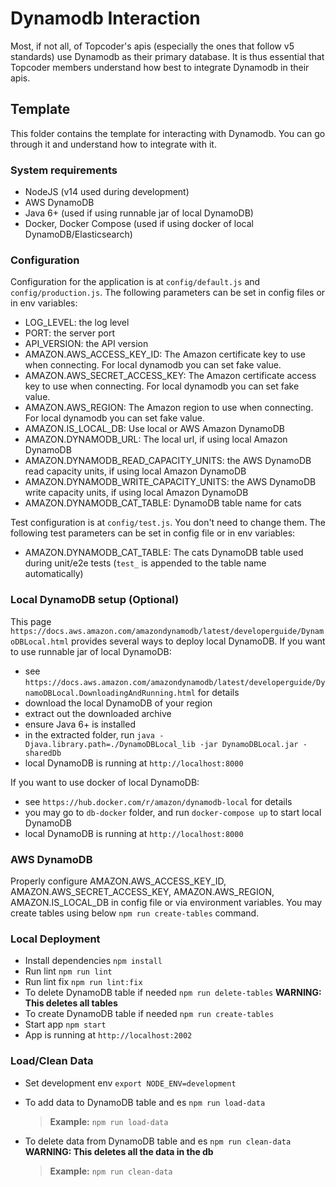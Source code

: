 # Dynamodb Interaction

Most, if not all, of Topcoder's apis (especially the ones that follow v5 standards) use Dynamodb as their primary database. It is thus essential that Topcoder members understand how best to integrate Dynamodb in their apis.

## Template

This folder contains the template for interacting with Dynamodb. You can go through it and understand how to integrate with it.

### System requirements

- NodeJS (v14 used during development)
- AWS DynamoDB
- Java 6+ (used if using runnable jar of local DynamoDB)
- Docker, Docker Compose (used if using docker of local DynamoDB/Elasticsearch)

### Configuration

Configuration for the application is at `config/default.js` and `config/production.js`. The following parameters can be set in config files or in env variables:

- LOG_LEVEL: the log level
- PORT: the server port
- API_VERSION: the API version
- AMAZON.AWS_ACCESS_KEY_ID: The Amazon certificate key to use when connecting. For local dynamodb you can set fake value.
- AMAZON.AWS_SECRET_ACCESS_KEY: The Amazon certificate access key to use when connecting. For local dynamodb you can set fake value.
- AMAZON.AWS_REGION: The Amazon region to use when connecting. For local dynamodb you can set fake value.
- AMAZON.IS_LOCAL_DB: Use local or AWS Amazon DynamoDB
- AMAZON.DYNAMODB_URL: The local url, if using local Amazon DynamoDB
- AMAZON.DYNAMODB_READ_CAPACITY_UNITS: the AWS DynamoDB read capacity units, if using local Amazon DynamoDB
- AMAZON.DYNAMODB_WRITE_CAPACITY_UNITS: the AWS DynamoDB write capacity units, if using local Amazon DynamoDB
- AMAZON.DYNAMODB_CAT_TABLE: DynamoDB table name for cats

Test configuration is at `config/test.js`. You don't need to change them. The following test parameters can be set in config file or in env variables:

- AMAZON.DYNAMODB_CAT_TABLE: The cats DynamoDB table used during unit/e2e tests (`test_` is appended to the table name automatically)

### Local DynamoDB setup (Optional)

This page `https://docs.aws.amazon.com/amazondynamodb/latest/developerguide/DynamoDBLocal.html` provides several ways to deploy local DynamoDB. If you want to use runnable jar of local DynamoDB:

- see `https://docs.aws.amazon.com/amazondynamodb/latest/developerguide/DynamoDBLocal.DownloadingAndRunning.html` for details
- download the local DynamoDB of your region
- extract out the downloaded archive
- ensure Java 6+ is installed
- in the extracted folder, run `java -Djava.library.path=./DynamoDBLocal_lib -jar DynamoDBLocal.jar -sharedDb`
- local DynamoDB is running at `http://localhost:8000`

If you want to use docker of local DynamoDB:

- see `https://hub.docker.com/r/amazon/dynamodb-local` for details
- you may go to `db-docker` folder, and run `docker-compose up` to start local DynamoDB
- local DynamoDB is running at `http://localhost:8000`

### AWS DynamoDB

Properly configure AMAZON.AWS_ACCESS_KEY_ID, AMAZON.AWS_SECRET_ACCESS_KEY, AMAZON.AWS_REGION, AMAZON.IS_LOCAL_DB
in config file or via environment variables. You may create tables using below `npm run create-tables` command.

### Local Deployment

- Install dependencies `npm install`
- Run lint `npm run lint`
- Run lint fix `npm run lint:fix`
- To delete DynamoDB table if needed `npm run delete-tables` **WARNING: This deletes all tables**
- To create DynamoDB table if needed `npm run create-tables`
- Start app `npm start`
- App is running at `http://localhost:2002`

### Load/Clean Data

- Set development env `export NODE_ENV=development`
- To add data to DynamoDB table and es `npm run load-data`
    > **Example:** `npm run load-data`

- To delete data from  DynamoDB table and es `npm run clean-data` **WARNING: This deletes all the data in the db**
    > **Example:** `npm run clean-data`
